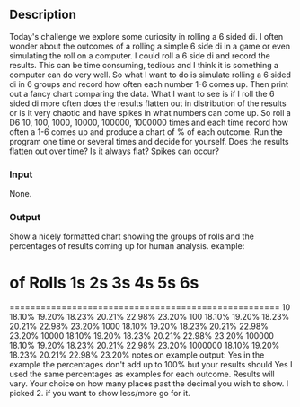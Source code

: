 ## Description
Today's challenge we explore some curiosity in rolling a 6 sided di. I often wonder about the outcomes of a rolling a simple 6 side di in a game or even simulating the roll on a computer.
I could roll a 6 side di and record the results. This can be time consuming, tedious and I think it is something a computer can do very well.
So what I want to do is simulate rolling a 6 sided di in 6 groups and record how often each number 1-6 comes up. Then print out a fancy chart comparing the data. What I want to see is if I roll the 6 sided di more often does the results flatten out in distribution of the results or is it very chaotic and have spikes in what numbers can come up.
So roll a D6 10, 100, 1000, 10000, 100000, 1000000 times and each time record how often a 1-6 comes up and produce a chart of % of each outcome.
Run the program one time or several times and decide for yourself. Does the results flatten out over time? Is it always flat? Spikes can occur?

### Input
None.


### Output
Show a nicely formatted chart showing the groups of rolls and the percentages of results coming up for human analysis.
example:
# of Rolls 1s     2s     3s     4s     5s     6s       
====================================================
10         18.10% 19.20% 18.23% 20.21% 22.98% 23.20%
100        18.10% 19.20% 18.23% 20.21% 22.98% 23.20%
1000       18.10% 19.20% 18.23% 20.21% 22.98% 23.20%
10000      18.10% 19.20% 18.23% 20.21% 22.98% 23.20%
100000     18.10% 19.20% 18.23% 20.21% 22.98% 23.20%
1000000    18.10% 19.20% 18.23% 20.21% 22.98% 23.20%
notes on example output:
Yes in the example the percentages don't add up to 100% but your results should
Yes I used the same percentages as examples for each outcome. Results will vary.
Your choice on how many places past the decimal you wish to show. I picked 2. if you want to show less/more go for it.